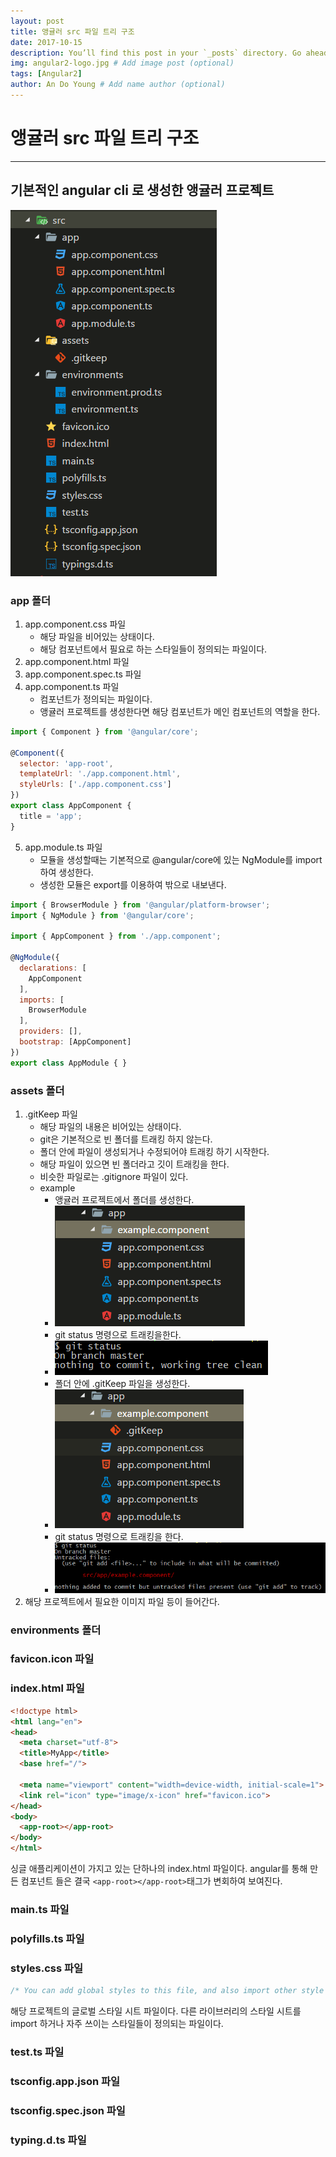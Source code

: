 ```yaml
---
layout: post
title: 앵귤러 src 파일 트리 구조
date: 2017-10-15
description: You’ll find this post in your `_posts` directory. Go ahead and edit it and re-build the site to see your changes. # Add post description (optional)
img: angular2-logo.jpg # Add image post (optional)
tags: [Angular2]
author: An Do Young # Add name author (optional)
---
```


# 앵귤러 src 파일 트리 구조
---
## 기본적인 angular cli 로 생성한 앵귤러 프로젝트
<img src="./../assets/img/angular-trees/angular-src-file-tree.png">

### app 폴더
1. app.component.css 파일
    - 해당 파일을 비어있는 상태이다.
    - 해당 컴포넌트에서 필요로 하는 스타일들이 정의되는 파일이다.
2. app.component.html 파일
3. app.component.spec.ts 파일
4. app.component.ts 파일
    - 컴포넌트가 정의되는 파일이다.
    - 앵귤러 프로젝트를 생성한다면 해당 컴포넌트가 메인 컴포넌트의 역할을 한다.

``` javascript
import { Component } from '@angular/core';

@Component({
  selector: 'app-root',
  templateUrl: './app.component.html',
  styleUrls: ['./app.component.css']
})
export class AppComponent {
  title = 'app';
}
```
5. app.module.ts 파일
    - 모듈을 생성할때는 기본적으로 @angular/core에 있는 NgModule를 import 하여 생성한다.
     - 생성한 모듈은 export를 이용하여 밖으로 내보낸다.

``` javascript
import { BrowserModule } from '@angular/platform-browser';
import { NgModule } from '@angular/core';

import { AppComponent } from './app.component';

@NgModule({
  declarations: [
    AppComponent
  ],
  imports: [
    BrowserModule
  ],
  providers: [],
  bootstrap: [AppComponent]
})
export class AppModule { }
```
### assets 폴더
1. .gitKeep 파일
    - 해당 파일의 내용은 비어있는 상태이다.
    - git은 기본적으로 빈 폴더를 트래킹 하지 않는다. 
    - 폴더 안에 파일이 생성되거나 수정되어야 트래킹 하기 시작한다.
    - 해당 파일이 있으면 빈 폴더라고 깃이 트래킹을 한다.
    - 비슷한 파일로는 .gitignore 파일이 있다.
    - example
        - 앵귤러 프로젝트에서 폴더를 생성한다.
        - <img src="./../assets/img/angular-trees/angular-add-folder.png">
        - git status 명령으로 트래킹을한다.
        - <img src="./../assets/img/angular-trees/angular-git-status-no-change.png">
        - 폴더 안에 .gitKeep 파일을 생성한다.
        - <img src="./../assets/img/angular-trees/angular-add-folder-gitkeep.png">
        - git status 명령으로 트래킹을 한다.
        - <img src="./../assets/img/angular-trees/angular-git-status-change.png">
2. 해당 프로젝트에서 필요한 이미지 파일 등이 들어간다.

### environments 폴더
### favicon.icon 파일
### index.html 파일
``` html
<!doctype html>
<html lang="en">
<head>
  <meta charset="utf-8">
  <title>MyApp</title>
  <base href="/">

  <meta name="viewport" content="width=device-width, initial-scale=1">
  <link rel="icon" type="image/x-icon" href="favicon.ico">
</head>
<body>
  <app-root></app-root>
</body>
</html>
```
싱글 애플리케이션이 가지고 있는 단하나의 index.html 파일이다. angular를 통해 만든 컴포넌트 들은 결국 `<app-root></app-root>`태그가 변회하여 보여진다.
### main.ts 파일
### polyfills.ts 파일
### styles.css 파일
``` css
/* You can add global styles to this file, and also import other style files */
```
해당 프로젝트의 글로벌 스타일 시트 파일이다. 다른 라이브러리의 스타일 시트를 import 하거나 자주 쓰이는 스타일들이 정의되는 파일이다.
### test.ts 파일
### tsconfig.app.json 파일
### tsconfig.spec.json 파일
### typing.d.ts 파일

